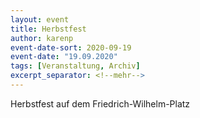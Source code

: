 ```yaml
---
layout: event
title: Herbstfest
author: karenp
event-date-sort: 2020-09-19
event-date: "19.09.2020"
tags: [Veranstaltung, Archiv]
excerpt_separator: <!--mehr-->
---
```


Herbstfest auf dem Friedrich-Wilhelm-Platz
